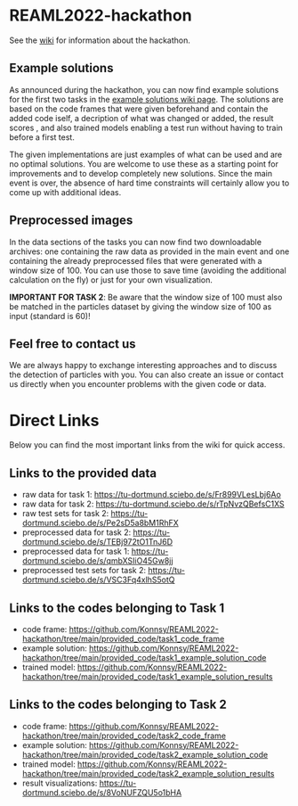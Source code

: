 # REAML2022-hackathon

See the [wiki](https://github.com/Konnsy/REAML2022-hackathon/wiki) for information about the hackathon. 


## Example solutions

As announced during the hackathon, you can now find example solutions for the first two tasks in the [example solutions wiki page](https://github.com/Konnsy/REAML2022-hackathon/wiki/Example-Solutions).
The solutions are based on the code frames that were given beforehand and contain the added code iself, a decription of what was changed or added, the result scores , and also trained models enabling a test run without having to train before a first test.

The given implementations are just examples of what can be used and are no optimal solutions. You are welcome to use these as a starting point for improvements and to develop completely new solutions.
Since the main event is over, the absence of hard time constraints will certainly allow you to come up with additional ideas.

## Preprocessed images
In the data sections of the tasks you can now find two downloadable archives: one containing the raw data as provided in the main event and one containing the already preprocessed files that were generated with a window size of 100. You can use those to save time (avoiding the additional calculation on the fly) or just for your own visualization.

**IMPORTANT FOR TASK 2**: Be aware that the window size of 100 must also be matched in the particles dataset by giving the window size of 100 as input (standard is 60)!


## Feel free to contact us
We are always happy to exchange interesting approaches and to discuss the detection of particles with you. You can also create an issue or contact us directly when you encounter problems with the given code or data.

# Direct Links
Below you can find the most important links from the wiki for quick access.

## Links to the provided data
* raw data for task 1: https://tu-dortmund.sciebo.de/s/Fr899VLesLbj6Ao
* raw data for task 2: https://tu-dortmund.sciebo.de/s/rTpNvzQBefsC1XS
* raw test sets for task 2: https://tu-dortmund.sciebo.de/s/Pe2sD5a8bM1RhFX
* preprocessed data for task 2: https://tu-dortmund.sciebo.de/s/TEBj972tO1TnJ6D
* preprocessed data for task 1: https://tu-dortmund.sciebo.de/s/qmbXSIiO45Gw8jj
* preprocessed test sets for task 2: https://tu-dortmund.sciebo.de/s/VSC3Fq4xlhS5otQ

## Links to the codes belonging to Task 1
* code frame: https://github.com/Konnsy/REAML2022-hackathon/tree/main/provided_code/task1_code_frame
* example solution: https://github.com/Konnsy/REAML2022-hackathon/tree/main/provided_code/task1_example_solution_code
* trained model: https://github.com/Konnsy/REAML2022-hackathon/tree/main/provided_code/task1_example_solution_results

## Links to the codes belonging to Task 2
* code frame: https://github.com/Konnsy/REAML2022-hackathon/tree/main/provided_code/task2_code_frame
* example solution: https://github.com/Konnsy/REAML2022-hackathon/tree/main/provided_code/task2_example_solution_code
* trained model: https://github.com/Konnsy/REAML2022-hackathon/tree/main/provided_code/task2_example_solution_results
* result visualizations: https://tu-dortmund.sciebo.de/s/8VoNUFZQU5o1bHA
